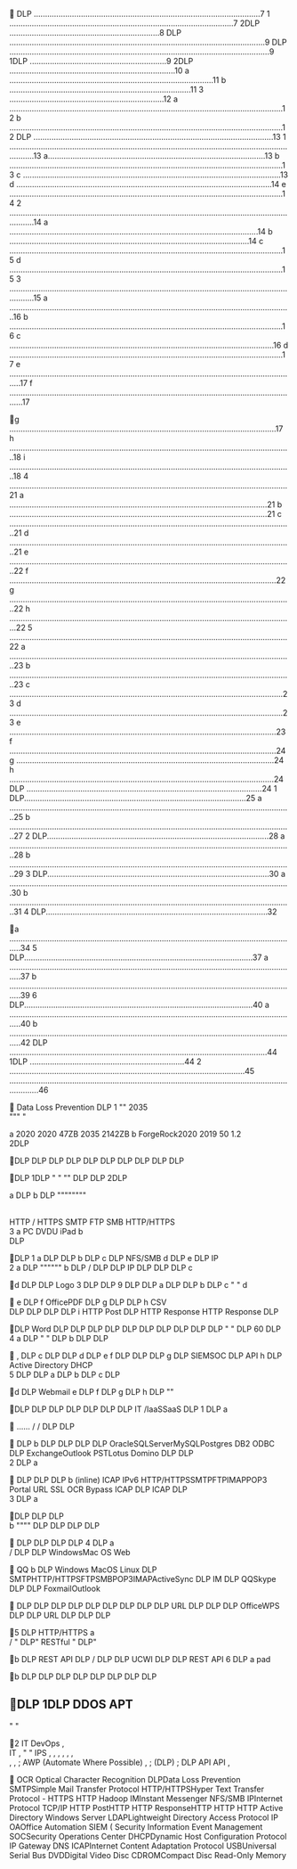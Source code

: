 
DLP .....................................................................................................7 1 ....................................................................................................7 2DLP ...................................................................8
DLP ..................................................................................................................9 DLP ....................................................................................................................9
1DLP .............................................................9 2DLP ..........................................................................10
a ...........................................................................................11 b .................................................................................11 3 .....................................................................12 a ..........................................................................................................................12 b ..........................................................................................................................12 DLP ...........................................................................................................13 1 .......................................................................................................................................13 a.................................................................................................13 b ..........................................................................................................................13 c ...................................................................................................................13 d ..................................................................................................................14 e ..........................................................................................................................14 2 .......................................................................................................................................14 a ...............................................................................................................14 b ...........................................................................................................14 c ..........................................................................................................................15 d ..........................................................................................................................15 3 .......................................................................................................................................15 a ..............................................................................................................................16 b ..........................................................................................................................16 c ......................................................................................................................16 d ..........................................................................................................................17 e .................................................................................................................................17 f ..................................................................................................................................17

g .......................................................................................................................17 h ..............................................................................................................................18 i  ..............................................................................................................................18 4 ............................................................................................................................21 a ...................................................................................................................21 b ...................................................................................................................21 c ..............................................................................................................................21 d ..............................................................................................................................21 e ..............................................................................................................................22 f  .......................................................................................................................22 g ..............................................................................................................................22 h ...............................................................................................................................22 5 ............................................................................................................................22 a ..............................................................................................................................23 b ..............................................................................................................................23 c ..........................................................................................................................23 d ..........................................................................................................................23 e .......................................................................................................................23 f  .......................................................................................................................24 g ...................................................................................................................24 h ......................................................................................................................24 DLP .........................................................................................................24 1 DLP...................................................................................................25 a ..............................................................................................................................25 b ..............................................................................................................................27 2 DLP...................................................................................................28 a ..............................................................................................................................28 b ..............................................................................................................................29 3 DLP...................................................................................................30 a .............................................................................................................................30 b ..............................................................................................................................31 4 DLP...................................................................................................32

a .................................................................................................................................34 5 DLP......................................................................................................37
a .................................................................................................................................37 b .................................................................................................................................39 6 DLP......................................................................................................40 a .................................................................................................................................40 b .................................................................................................................................42 DLP ...................................................................................................................44 1DLP .....................................................................44 2 .........................................................................................................45  .........................................................................................................................................46

 Data Loss Prevention DLP
1
  ""   2035  
 """ "  
 
a  2020 2020  47ZB 2035   2142ZB  b   ForgeRock2020  2019  50   1.2  
2DLP
  
   
 

DLP
DLP 
DLP  DLP  DLP DLP   DLP  DLP  DLP 
 DLP   

DLP
1DLP "
" "" 
DLP   DLP   2DLP
 
 
a DLP   b DLP  """"""""

   
  HTTP / HTTPS    SMTP    FTP    SMB     HTTP/HTTPS            
3 a  PC   DVDU  iPad  b    
  DLP   

DLP
1 a DLP  DLP   b DLP    c DLP NFS/SMB  d DLP   e DLP  IP  
2 a  DLP  """"""  b DLP  /   DLP      DLP  IP      DLP DLP  DLP   c   

d   DLP  DLP   Logo 3  DLP  DLP       9  DLP   DLP 
a  DLP  DLP  b  DLP   c  " "  d  

   e  DLP   f  OfficePDF  DLP  g  DLP DLP    h  CSV     
   DLP   DLP     DLP  DLP    i     HTTP Post  DLP  HTTP Response   HTTP Response       DLP   

DLP      Word  DLP DLP      DLP DLP      DLP DLP      DLP  DLP   DLP    DLP " "   DLP  60        DLP     
4 a  DLP " " DLP   b  DLP  DLP 

 ,  DLP  c  DLP DLP   d DLP   e   f DLP   DLP  DLP  g DLP  SIEMSOC  DLP  API   h DLP  Active Directory DHCP  
5 DLP    DLP   a  DLP   b DLP   c DLP   

d DLP  Webmail   e DLP    f DLP   g DLP  h DLP ""

DLP
DLP DLP   DLP   DLP  DLP 
 DLP  IT   /IaaSSaaS  DLP   1 DLP
a            

           ......   /   /     DLP  DLP   

     DLP        b  DLP  DLP  DLP 
  DLP  OracleSQLServerMySQLPostgres
DB2  ODBC   DLP  ExchangeOutlook PSTLotus Domino 
  DLP   DLP  
2  DLP a             

 DLP   DLP  DLP 
b   (inline) ICAP        IPv6     HTTP/HTTPSSMTPFTPIMAPPOP3        Portal     URL     SSL    OCR     Bypass   ICAP  DLP   ICAP  DLP  
3  DLP a

DLP  DLP             DLP  
b """"
   DLP      DLP     DLP     DLP   

 DLP      DLP      DLP      DLP   4 DLP a   
                 /         DLP  DLP  WindowsMac OS Web

 QQ 
b    DLP  Windows  MacOS  Linux      DLP  SMTPHTTP/HTTPSFTPSMBPOP3IMAPActiveSync      DLP     IM   DLP  QQSkype   DLP     DLP  FoxmailOutlook  

   DLP      DLP     DLP  DLP      DLP  DLP  DLP     DLP      DLP  URL      DLP      DLP      DLP  OfficeWPS      DLP      DLP  URL      DLP  DLP      DLP  

5  DLP 
 HTTP/HTTPS      a   
        /                  " DLP"  RESTful " DLP" 

b    DLP  REST API   DLP  /  DLP     DLP  UCWI      DLP      DLP  REST API 
6 DLP a pad        

                             

b  DLP 
   DLP                  DLP      DLP      DLP     DLP     DLP     DLP  

DLP
1DLP DDOS APT 
 --  
   
  "  "   

2
IT  DevOps  ,  
 IT  ,  "  "  IPS   ,  ,   ,   ,   ,  ,  
   ,  ,   ;  AWP  (Automate Where Possible)  ,  ;    (DLP)  ; DLP API  API  , 


 OCR Optical Character Recognition 
 DLPData Loss Prevention 
 SMTPSimple Mail Transfer Protocol 
 HTTP/HTTPSHyper Text Transfer Protocol -  HTTPS  HTTP 
 Hadoop  IMInstant Messenger  NFS/SMB   IPInternet Protocol TCP/IP   HTTP PostHTTP   HTTP ResponseHTTP  HTTP  HTTP   Active Directory Windows Server   LDAPLightweight Directory Access Protocol
 IP   OAOffice Automation  SIEM ( Security Information Event Management
  SOCSecurity Operations Center
  DHCPDynamic Host Configuration Protocol
 IP Gateway DNS   ICAPInternet Content Adaptation Protocol  USBUniversal Serial Bus  DVDDigital Video Disc  CDROMCompact Disc Read-Only Memory

